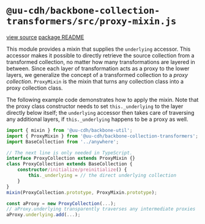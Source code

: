 # `@uu-cdh/backbone-collection-transformers/src/proxy-mixin.js`

[view source](https://github.com/CentreForDigitalHumanities/backbone-collection-transformers/tree/main/src/proxy-mixin.js)
[package README](../README.md)

This module provides a mixin that supplies the `underlying` accessor. This accessor makes it possible to directly retrieve the source collection from a transformed collection, no matter how many transformations are layered in between. Since each layer of transformation acts as a proxy to the lower layers, we generalize the concept of a transformed collection to a *proxy collection*. `ProxyMixin` is the mixin that turns any collection class into a proxy collection class.

The following example code demonstrates how to apply the mixin. Note that the proxy class constructor needs to set `this._underlying` to the layer directly below itself; the `underlying` accessor then takes care of traversing any additional layers, if `this._underlying` happens to be a proxy as well.

```typescript
import { mixin } from '@uu-cdh/backbone-util';
import { ProxyMixin } from '@uu-cdh/backbone-collection-transformers';
import BaseCollection from '../anywhere';

// The next line is only needed in TypeScript.
interface ProxyCollection extends ProxyMixin {}
class ProxyCollection extends BaseCollection {
    constructor/initialize/preinitialize() {
        this._underlying = // the direct underlying collection
    }
}
mixin(ProxyCollection.prototype, ProxyMixin.prototype);

const aProxy = new ProxyCollection(...);
// aProxy.underlying transparently traverses any intermediate proxies
aProxy.underlying.add(...);
```
